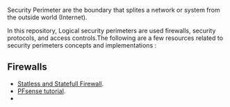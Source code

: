 Security Perimeter are the boundary that splites a network or system from the outside world (Internet).

In this repository, Logical security perimeters are used firewalls, security protocols, and access controls.The following are a few resources related to security perimeters concepts and implementations :

## Firewalls
- [Statless and Statefull Firewall](https://abdelmlaksaid.medium.com/security-defense-perimeter-a-deep-dive-into-firewall-types-bd7623a7668c).
- [PFsense tutorial](https://null-byte.wonderhowto.com/how-to/linux-basics/).
-